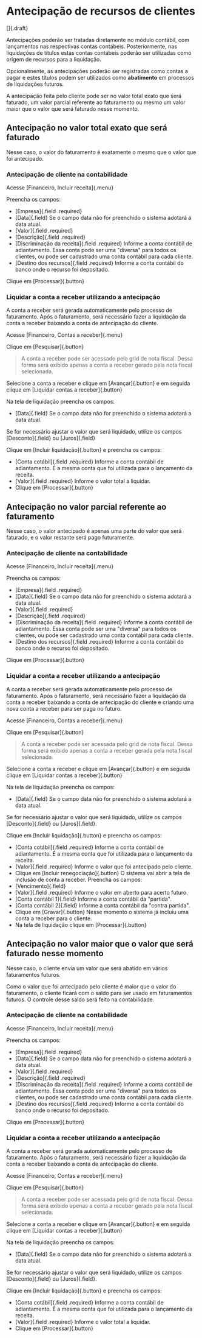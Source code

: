 # Antecipação de recursos de clientes

[]{.draft}

Antecipações poderão ser tratadas diretamente no módulo contábil, com lançamentos nas respectivas contas contábeis.
Posteriormente, nas liquidações de títulos estas contas contábeis poderão ser utilizadas como origem de recursos para a liquidação.

Opcionalmente, as antecipações poderão ser registradas como contas a pagar e estes títulos podem ser utilizados como **abatimento** em processos de liquidações futuros.

A antecipação feita pelo cliente pode ser no valor total exato que será faturado, um valor parcial referente ao faturamento ou mesmo um valor maior que o valor que será faturado nesse momento.


## Antecipação no valor total exato que será faturado

Nesse caso, o valor do faturamento é exatamente o mesmo que o valor que foi antecipado.

### Antecipação de cliente na contabilidade

Acesse [Financeiro, Incluir receita]{.menu}

Preencha os campos:
* [Empresa]{.field .required}
* [Data]{.field}
Se o campo data não for preenchido o sistema adotará a data atual.
* [Valor]{.field .required}
* [Descrição]{.field .required}
* [Discriminação da receita]{.field .required}
Informe a conta contábil de adiantamento. Essa conta pode ser uma "diversa" para todos os clientes, ou pode ser cadastrado uma conta contábil para cada cliente.
* [Destino dos recursos]{.field .required}
Informe a conta contábil do banco onde o recurso foi depositado.

Clique em [Processar]{.button}

### Liquidar a conta a receber utilizando a antecipação

A conta a receber será gerada automaticamente pelo processo de faturamento. Após o faturamento, será necessário fazer a liquidação da conta a receber baixando a conta de antecipação do cliente.

Acesse [Financeiro, Contas a receber]{.menu}

Clique em [Pesquisar]{.button}

> A conta a receber pode ser acessado pelo grid de nota fiscal. Dessa forma será exibido apenas a conta a receber gerado pela nota fiscal selecionada.

Selecione a conta a receber e clique em [Avançar]{.button} e em seguida clique em [Liquidar contas a receber]{.button}

Na tela de liquidação preencha os campos:
* [Data]{.field}
Se o campo data não for preenchido o sistema adotará a data atual.

Se for necessário ajustar o valor que será liquidado, utilize os campos [Desconto]{.field} ou [Juros]{.field}

 Clique em [Incluir liquidação]{.button} e preencha os campos:
* [Conta cotábil]{.field .required}
Informe a conta contábil de adiantamento. É a mesma conta que foi utilizada para o lançamento da receita. 
* [Valor]{.field .required}
Informe o valor total a liquidar.
* Clique em [Processar]{.button}


## Antecipação no valor parcial referente ao faturamento

Nesse caso, o valor antecipado é apenas uma parte do valor que será faturado, e o valor restante será pago futuramente.

### Antecipação de cliente na contabilidade

Acesse [Financeiro, Incluir receita]{.menu}

Preencha os campos:
* [Empresa]{.field .required}
* [Data]{.field}
Se o campo data não for preenchido o sistema adotará a data atual.
* [Valor]{.field .required}
* [Descrição]{.field .required}
* [Discriminação da receita]{.field .required}
Informe a conta contábil de adiantamento. Essa conta pode ser uma "diversa" para todos os clientes, ou pode ser cadastrado uma conta contábil para cada cliente.
* [Destino dos recursos]{.field .required}
Informe a conta contábil do banco onde o recurso foi depositado.

Clique em [Processar]{.button}

### Liquidar a conta a receber utilizando a antecipação

A conta a receber será gerada automaticamente pelo processo de faturamento. Após o faturamento, será necessário fazer a liquidação da conta a receber baixando a conta de antecipação do cliente e criando uma nova conta a receber para ser paga no futuro.

Acesse [Financeiro, Contas a receber]{.menu}

Clique em [Pesquisar]{.button}

> A conta a receber pode ser acessada pelo grid de nota fiscal. Dessa forma será exibido apenas a conta a receber gerada pela nota fiscal selecionada.

Selecione a conta a receber e clique em [Avançar]{.button} e em seguida clique em [Liquidar contas a receber]{.button}

Na tela de liquidação preencha os campos:
* [Data]{.field}
Se o campo data não for preenchido o sistema adotará a data atual.

Se for necessário ajustar o valor que será liquidado, utilize os campos [Desconto]{.field} ou [Juros]{.field}.

 Clique em [Incluir liquidação]{.button} e preencha os campos:
* [Conta cotábil]{.field .required}
Informe a conta contábil de adiantamento. É a mesma conta que foi utilizada para o lançamento da receita. 
* [Valor]{.field .required}
Informe o valor que foi antecipado pelo cliente.
* Clique em [Incluir renegociação]{.button}
O sistema vai abrir a tela de inclusão de conta a receber. Preencha os campos:
* [Vencimento]{.field}
* [Valor]{.field .required}
Informe o valor em aberto para acerto futuro.
* [Conta contábil 1]{.field}
Informe a conta contábil da "partida".
* [Conta contábil 2]{.field}
Informe a conta contábil da "contra partida".
* Clique em [Gravar]{.button}
Nesse momento o sistema já incluiu uma conta a receber para o cliente.
* Na tela de liquidação clique em [Processar]{.button}


## Antecipação no valor maior que o valor que será faturado nesse momento

Nesse caso, o cliente envia um valor que será abatido em vários faturamentos futuros.

Como o valor que foi antecipado pelo cliente é maior que o valor do faturamento, o cliente ficará com o saldo para ser usado em faturamentos futuros. O controle desse saldo será feito na contabilidade.

### Antecipação de cliente na contabilidade

Acesse [Financeiro, Incluir receita]{.menu}

Preencha os campos:
* [Empresa]{.field .required}
* [Data]{.field}
Se o campo data não for preenchido o sistema adotará a data atual.
* [Valor]{.field .required}
* [Descrição]{.field .required}
* [Discriminação da receita]{.field .required}
Informe a conta contábil de adiantamento. Essa conta pode ser uma "diversa" para todos os clientes, ou pode ser cadastrado uma conta contábil para cada cliente.
* [Destino dos recursos]{.field .required}
Informe a conta contábil do banco onde o recurso foi depositado.

Clique em [Processar]{.button}

### Liquidar a conta a receber utilizando a antecipação

A conta a receber será gerada automaticamente pelo processo de faturamento. Após o faturamento, será necessário fazer a liquidação da conta a receber baixando a conta de antecipação do cliente.

Acesse [Financeiro, Contas a receber]{.menu}

Clique em [Pesquisar]{.button}

> A conta a receber pode ser acessada pelo grid de nota fiscal. Dessa forma será exibido apenas a conta a receber gerado pela nota fiscal selecionada.

Selecione a conta a receber e clique em [Avançar]{.button} e em seguida clique em [Liquidar contas a receber]{.button}

Na tela de liquidação preencha os campos:
* [Data]{.field}
Se o campo data não for preenchido o sistema adotará a data atual.

Se for necessário ajustar o valor que será liquidado, utilize os campos [Desconto]{.field} ou [Juros]{.field}.

 Clique em [Incluir liquidação]{.button} e preencha os campos:
* [Conta cotábil]{.field .required}
Informe a conta contábil de adiantamento. É a mesma conta que foi utilizada para o lançamento da receita. 
* [Valor]{.field .required}
Informe o valor total a liquidar.
* Clique em [Processar]{.button}